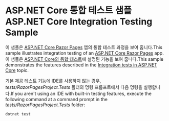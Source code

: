 # <a name="aspnet-core-integration-testing-sample"></a><span data-ttu-id="e99eb-101">ASP.NET Core 통합 테스트 샘플</span><span class="sxs-lookup"><span data-stu-id="e99eb-101">ASP.NET Core Integration Testing Sample</span></span>

<span data-ttu-id="e99eb-102">이 샘플은 [ASP.NET Core Razor Pages](https://docs.microsoft.com/aspnet/core/mvc/razor-pages) 앱의 통합 테스트 과정을 보여 줍니다.</span><span class="sxs-lookup"><span data-stu-id="e99eb-102">This sample illustrates integration testing of an [ASP.NET Core Razor Pages](https://docs.microsoft.com/aspnet/core/mvc/razor-pages) app.</span></span> <span data-ttu-id="e99eb-103">이 샘플은 [ASP.NET Core의 통합 테스트](https://docs.microsoft.com/aspnet/core/test/integration-tests)에 설명된 기능을 보여 줍니다.</span><span class="sxs-lookup"><span data-stu-id="e99eb-103">This sample demonstrates the features described in the [Integration tests in ASP.NET Core](https://docs.microsoft.com/aspnet/core/test/integration-tests) topic.</span></span>

<span data-ttu-id="e99eb-104">기본 제공 테스트 기능에 IDE를 사용하지 않는 경우, *tests/RazorPagesProject.Tests* 폴더의 명령 프롬프트에서 다음 명령을 실행합니다.</span><span class="sxs-lookup"><span data-stu-id="e99eb-104">If you aren't using an IDE with built-in testing features, execute the following command at a command prompt in the *tests/RazorPagesProject.Tests* folder:</span></span>

```dotnetcli
dotnet test
```
